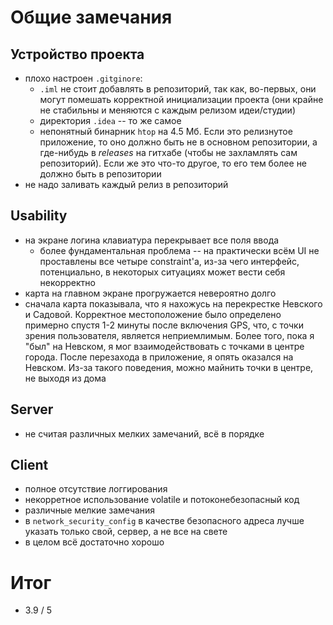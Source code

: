 # Общие замечания

## Устройство проекта

- плохо настроен `.gitginore`:
    - `.iml` не стоит добавлять в репозиторий, так как, во-первых, они могут помешать корректной инициализации проекта (они крайне не стабильны и меняются с каждым релизом идеи/студии)
    - директория `.idea` -- то же самое
    - непонятный бинарник `htop` на 4.5 Мб. Если это релизнутое приложение, то оно должно быть не в основном репозитории, а где-нибудь в _releases_ на гитхабе (чтобы не захламлять сам репозиторий). Если же это что-то другое, то его тем более не должно быть в репозитории
- не надо заливать каждый релиз в репозиторий

## Usability

- на экране логина клавиатура перекрывает все поля ввода
    - более фундаментальная проблема -- на практически всём UI не проставлены все четыре constraint'а, из-за чего интерфейс, потенциально, в некоторых ситуациях может вести себя некорректно
- карта на главном экране прогружается невероятно долго
- сначала карта показывала, что я нахожусь на перекрестке Невского и Садовой. Корректное местоположение было определено примерно спустя 1-2 минуты после включения GPS, что, с точки зрения пользователя, является неприемлимым. Более того, пока я "был" на Невском, я мог взаимодействовать с точками в центре города. После перезахода в приложение, я опять оказался на Невском. Из-за такого поведения, можно майнить точки в центре, не выходя из дома

## Server

- не считая различных мелких замечаний, всё в порядке

## Client

- полное отсутствие логгирования
- некорретное использование volatile и потоконебезопасный код
- различные мелкие замечания
- в `network_security_config` в качестве безопасного адреса лучше указать только свой, сервер, а не все на свете
- в целом всё достаточно хорошо 

# Итог

- 3.9 / 5